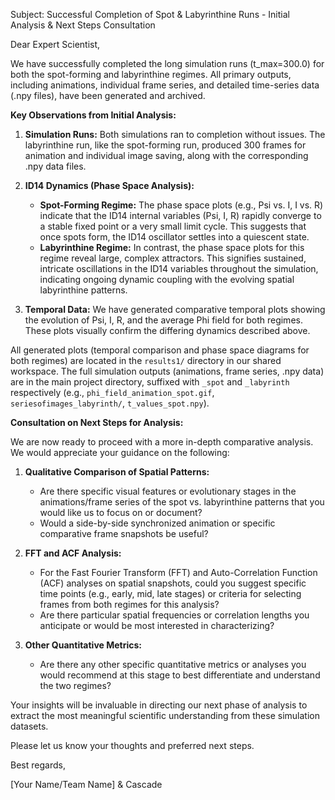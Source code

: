 Subject: Successful Completion of Spot & Labyrinthine Runs - Initial Analysis & Next Steps Consultation

Dear Expert Scientist,

We have successfully completed the long simulation runs (t_max=300.0) for both the spot-forming and labyrinthine regimes. All primary outputs, including animations, individual frame series, and detailed time-series data (.npy files), have been generated and archived.

**Key Observations from Initial Analysis:**

1.  **Simulation Runs:** Both simulations ran to completion without issues. The labyrinthine run, like the spot-forming run, produced 300 frames for animation and individual image saving, along with the corresponding .npy data files.

2.  **ID14 Dynamics (Phase Space Analysis):**
    *   **Spot-Forming Regime:** The phase space plots (e.g., Psi vs. I, I vs. R) indicate that the ID14 internal variables (Psi, I, R) rapidly converge to a stable fixed point or a very small limit cycle. This suggests that once spots form, the ID14 oscillator settles into a quiescent state.
    *   **Labyrinthine Regime:** In contrast, the phase space plots for this regime reveal large, complex attractors. This signifies sustained, intricate oscillations in the ID14 variables throughout the simulation, indicating ongoing dynamic coupling with the evolving spatial labyrinthine patterns.

3.  **Temporal Data:** We have generated comparative temporal plots showing the evolution of Psi, I, R, and the average Phi field for both regimes. These plots visually confirm the differing dynamics described above.

All generated plots (temporal comparison and phase space diagrams for both regimes) are located in the `results1/` directory in our shared workspace.
The full simulation outputs (animations, frame series, .npy data) are in the main project directory, suffixed with `_spot` and `_labyrinth` respectively (e.g., `phi_field_animation_spot.gif`, `seriesofimages_labyrinth/`, `t_values_spot.npy`).

**Consultation on Next Steps for Analysis:**

We are now ready to proceed with a more in-depth comparative analysis. We would appreciate your guidance on the following:

1.  **Qualitative Comparison of Spatial Patterns:**
    *   Are there specific visual features or evolutionary stages in the animations/frame series of the spot vs. labyrinthine patterns that you would like us to focus on or document?
    *   Would a side-by-side synchronized animation or specific comparative frame snapshots be useful?

2.  **FFT and ACF Analysis:**
    *   For the Fast Fourier Transform (FFT) and Auto-Correlation Function (ACF) analyses on spatial snapshots, could you suggest specific time points (e.g., early, mid, late stages) or criteria for selecting frames from both regimes for this analysis?
    *   Are there particular spatial frequencies or correlation lengths you anticipate or would be most interested in characterizing?

3.  **Other Quantitative Metrics:**
    *   Are there any other specific quantitative metrics or analyses you would recommend at this stage to best differentiate and understand the two regimes?

Your insights will be invaluable in directing our next phase of analysis to extract the most meaningful scientific understanding from these simulation datasets.

Please let us know your thoughts and preferred next steps.

Best regards,

[Your Name/Team Name] & Cascade
